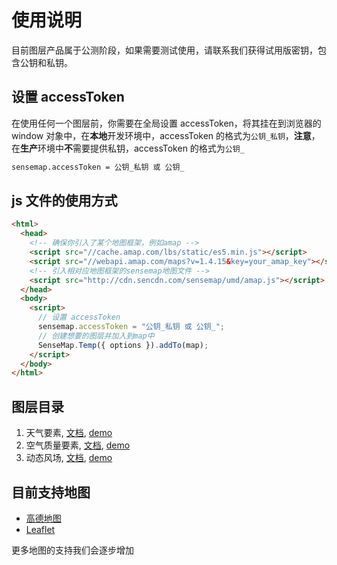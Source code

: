 # 使用说明

目前图层产品属于公测阶段，如果需要测试使用，请联系我们获得试用版密钥，包含公钥和私钥。

## 设置 accessToken

在使用任何一个图层前，你需要在全局设置 accessToken，将其挂在到浏览器的 window 对象中，在**本地**开发环境中，accessToken 的格式为`公钥_私钥`，**注意**，在**生产**环境中**不**需要提供私钥，accessToken 的格式为`公钥_`

```html
sensemap.accessToken = 公钥_私钥 或 公钥_
```

## js 文件的使用方式

```html
<html>
  <head>
    <!-- 确保你引入了某个地图框架，例如amap -->
    <script src="//cache.amap.com/lbs/static/es5.min.js"></script>
    <script src="//webapi.amap.com/maps?v=1.4.15&key=your_amap_key"></script>
    <!-- 引入相对应地图框架的sensemap地图文件 -->
    <script src="http://cdn.sencdn.com/sensemap/umd/amap.js"></script>
  </head>
  <body>
    <script>
      // 设置 accessToken
      sensemap.accessToken = "公钥_私钥 或 公钥_";
      // 创建想要的图层并加入到map中
      SenseMap.Temp({ options }).addTo(map);
    </script>
  </body>
</html>
```

## 图层目录

1. 天气要素, [文档](./docs/weather.md), [demo](https://seniverse.github.io/seniverse-map-demos/example/amap/temp.html)
2. 空气质量要素, [文档](./docs/air.md), [demo](https://seniverse.github.io/seniverse-map-demos/example/amap/aqi.html)
3. 动态风场, [文档](./docs/windy.md), [demo](https://seniverse.github.io/seniverse-map-demos/example/amap/windy.html)

## 目前支持地图

- [高德地图](https://lbs.amap.com/api/javascript-api/summary)
- [Leaflet](https://leafletjs.com/index.html)

更多地图的支持我们会逐步增加
